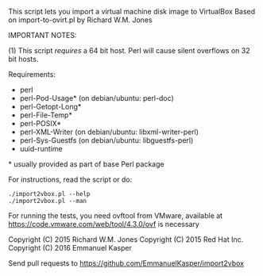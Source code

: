 This script lets you import a virtual machine disk image to VirtualBox
Based on import-to-ovirt.pl by Richard W.M. Jones

IMPORTANT NOTES:

(1) This script *requires* a 64 bit host.  Perl will cause silent
overflows on 32 bit hosts.

Requirements:

- perl
- perl-Pod-Usage* (on debian/ubuntu: perl-doc)
- perl-Getopt-Long*
- perl-File-Temp*
- perl-POSIX*
- perl-XML-Writer (on debian/ubuntu: libxml-writer-perl)
- perl-Sys-Guestfs (on debian/ubuntu: libguestfs-perl)
- uuid-runtime

\* usually provided as part of base Perl package

For instructions, read the script or do:

    ./import2vbox.pl --help
    ./import2vbox.pl --man

For running the tests, you need ovftool from VMware, available at
https://code.vmware.com/web/tool/4.3.0/ovf is necessary


Copyright (C) 2015 Richard W.M. Jones <rjones   at redhat.com> 
Copyright (C) 2015 Red Hat Inc. 
Copyright (C) 2016 Emmanuel Kasper <emmanuel  at libera.cc>


Send pull requests to https://github.com/EmmanuelKasper/import2vbox
